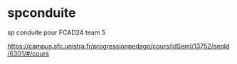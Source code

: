 # spconduite
sp conduite pour FCAD24 team 5

https://campus.sfc.unistra.fr/progressionpedago/cours/idSemI/13752/seqId/6301/#/cours
